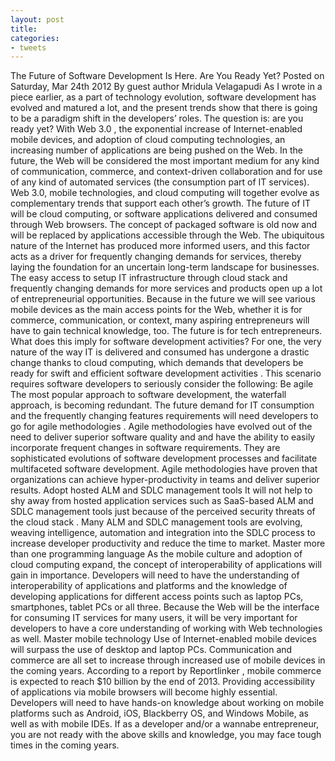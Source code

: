 ```yaml
---
layout: post
title: 
categories:
- tweets
---
```

The Future of Software Development Is Here. Are You Ready Yet?
Posted on Saturday, Mar 24th 2012
By guest author Mridula Velagapudi
As I wrote in a piece earlier, as a part of technology evolution, software development has evolved and matured a lot, and the present trends show that there is going to be a paradigm shift in the developers’ roles. The question is: are you ready yet?
With Web 3.0 , the exponential increase of Internet-enabled mobile devices, and adoption of cloud computing technologies, an increasing number of applications are being pushed on the Web. In the future, the Web will be considered the most important medium for any kind of communication, commerce, and context-driven collaboration and for use of any kind of automated services (the consumption part of IT services). Web 3.0, mobile technologies, and cloud computing will together evolve as complementary trends that support each other’s growth.
The future of IT will be cloud computing, or software applications delivered and consumed through Web browsers. The concept of packaged software is old now and will be replaced by applications accessible through the Web. The ubiquitous nature of the Internet has produced more informed users, and this factor acts as a driver for frequently changing demands for services, thereby laying the foundation for an uncertain long-term landscape for businesses.
The easy access to setup IT infrastructure through cloud stack and frequently changing demands for more services and products open up a lot of entrepreneurial opportunities. Because in the future we will see various mobile devices as the main access points for the Web, whether it is for commerce, communication, or context, many aspiring entrepreneurs will have to gain technical knowledge, too. The future is for tech entrepreneurs.
What does this imply for software development activities?
For one, the very nature of the way IT is delivered and consumed has undergone a drastic change thanks to cloud computing, which demands that developers be ready for swift and efficient software development activities . This scenario requires software developers to seriously consider the following:
Be agile
The most popular approach to software development, the waterfall approach, is becoming redundant. The future demand for IT consumption and the frequently changing features requirements will need developers to go for agile methodologies . Agile methodologies have evolved out of the need to deliver superior software quality and and have the ability to easily incorporate frequent changes in software requirements. They are sophisticated evolutions of software development processes and facilitate multifaceted software development. Agile methodologies have proven that organizations can achieve hyper-productivity in teams and deliver superior results.
Adopt hosted ALM and SDLC management tools
It will not help to shy away from hosted application services such as SaaS-based ALM and SDLC management tools just because of the perceived security threats of the cloud stack . Many ALM and SDLC management tools are evolving, weaving intelligence, automation and integration into the SDLC process to increase developer productivity and reduce the time to market.
Master more than one programming language
As the mobile culture and adoption of cloud computing expand, the concept of interoperability of applications will gain in importance. Developers will need to have the understanding of interoperability of applications and platforms and the knowledge of developing applications for different access points such as laptop PCs, smartphones, tablet PCs or all three. Because the Web will be the interface for consuming IT services for many users, it will be very important for developers to have a core understanding of working with Web technologies as well.
Master mobile technology
Use of Internet-enabled mobile devices will surpass the use of desktop and laptop PCs. Communication and commerce are all set to increase through increased use of mobile devices in the coming years. According to a report by Reportlinker , mobile commerce is expected to reach $10 billion by the end of 2013. Providing accessibility of applications via mobile browsers will become highly essential. Developers will need to have hands-on knowledge about working on mobile platforms such as Android, iOS, Blackberry OS, and Windows Mobile, as well as with mobile IDEs.
If as a developer and/or a wannabe entrepreneur, you are not ready with the above skills and knowledge, you may face tough times in the coming years.
